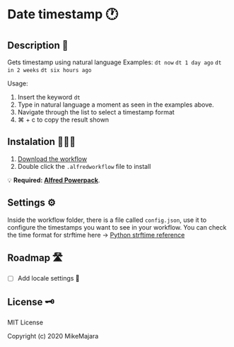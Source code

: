 # Date timestamp 🕐

## Description 📜
Gets timestamp using natural language
Examples:
`dt now`
`dt 1 day ago`
`dt in 2 weeks`
`dt six hours ago`

Usage:
1. Insert the keyword `dt`
2. Type in natural language a moment as seen in the examples above.
3. Navigate through the list to select a timestamp format
4. ⌘ + c to copy the result shown

## Instalation 👷🏻‍♂️
1. [Download the workflow](https://github.com/MikeMajara/alfred-open-with-iterm2/releases/tag/0.1.0)
2. Double click the `.alfredworkflow` file to install

💡 **Required: [Alfred Powerpack](https://www.alfredapp.com/powerpack/)**.

## Settings ⚙️
Inside the workflow folder, there is a file called `config.json`, use it to configure the timestamps you want to see in your workflow.
You can check the time format for strftime here -> [Python strftime reference](https://strftime.org/)

## Roadmap 🛣

- [ ] Add locale settings 👅 

## License 🗝
MIT License

Copyright (c) 2020 MikeMajara


